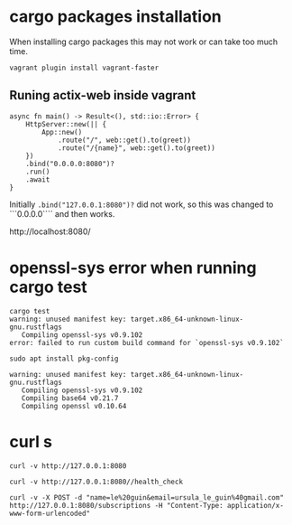 
# cargo packages installation

When installing cargo packages this may not work or can take too much time.

```
vagrant plugin install vagrant-faster
```

## Runing actix-web inside vagrant
```
async fn main() -> Result<(), std::io::Error> {
    HttpServer::new(|| {
        App::new()
            .route("/", web::get().to(greet))
            .route("/{name}", web::get().to(greet))
    })
    .bind("0.0.0.0:8080")?
    .run()
    .await
}
```
Initially ```.bind("127.0.0.1:8080")?``` did not  work, so this was changed to ```0.0.0.0```` and then works.

http://localhost:8080/



# openssl-sys error when running cargo test
```
cargo test
warning: unused manifest key: target.x86_64-unknown-linux-gnu.rustflags
   Compiling openssl-sys v0.9.102
error: failed to run custom build command for `openssl-sys v0.9.102`
```
```
sudo apt install pkg-config
```
```
warning: unused manifest key: target.x86_64-unknown-linux-gnu.rustflags
   Compiling openssl-sys v0.9.102
   Compiling base64 v0.21.7
   Compiling openssl v0.10.64
```

# curl s
```
curl -v http://127.0.0.1:8080
```

```
curl -v http://127.0.0.1:8080//health_check
```

```
curl -v -X POST -d "name=le%20guin&email=ursula_le_guin%40gmail.com" http://127.0.0.1:8080/subscriptions -H "Content-Type: application/x-www-form-urlencoded"
```